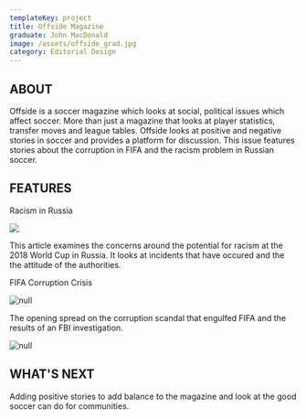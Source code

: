 ```yaml
---
templateKey: project
title: Offside Magazine
graduate: John MacDonald
image: /assets/offside_grad.jpg
category: Editorial Design
---
```

## ABOUT

Offside is a soccer magazine which looks at social, political issues which affect soccer. More than just a magazine that looks at player statistics, transfer moves and league tables. Offside looks at positive and negative stories in soccer and provides a platform for discussion. This issue features stories about the corruption in FIFA and the racism problem in Russian soccer.

## FEATURES

Racism in Russia

![ ](/assets/russiagradfinal2.jpg)

This article examines the concerns around the potential for racism at the 2018 World Cup in Russia. It looks at incidents that have occured and the the attitude of the authorities.

FIFA Corruption Crisis

![null](/assets/mafiagradafix.jpg)

The opening spread on the corruption scandal that engulfed FIFA and the results of an FBI investigation. 

![null](/assets/mafiagradafix3.jpg)

## WHAT'S NEXT

Adding positive stories to add balance to the magazine and look at the good soccer can do for communities.
